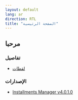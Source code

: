 ```yaml
---
layout: default
lang: ar
direction: RTL
title: "الصفحة الرئيسية"
---
```



## مرحبا

### تفاصيل

* [لقطات](Screenshots.ar.md)

### الإصدارات 

* [Installments Manager v4.0.1.0](https://github.com/AlBannaTechno/InstallmentsManagerProject/releases/download/v4.0.1.0/InstallmentsManager-v4.0.1.0.exe)
